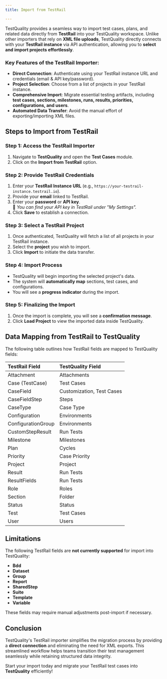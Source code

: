 ```yaml
---
title: Import from TestRail

---
```


TestQuality provides a seamless way to import test cases, plans, and related data directly from **TestRail** into your TestQuality workspace. Unlike other importers that rely on **XML file uploads**, TestQuality directly connects with your **TestRail instance** via API authentication, allowing you to **select and import projects effortlessly**.

### Key Features of the TestRail Importer:
- **Direct Connection**: Authenticate using your TestRail instance URL and credentials (email & API key/password).
- **Project Selection**: Choose from a list of projects in your TestRail instance.
- **Comprehensive Import**: Migrate essential testing artifacts, including **test cases, sections, milestones, runs, results, priorities, configurations, and users**.
- **Automated Data Transfer**: Avoid the manual effort of exporting/importing XML files.

## Steps to Import from TestRail

### Step 1: Access the TestRail Importer
1. Navigate to **TestQuality** and open the **Test Cases** module.
2. Click on the **Import from TestRail** option.

### Step 2: Provide TestRail Credentials
1. Enter your **TestRail Instance URL** (e.g., `https://your-testrail-instance.testrail.io`).
2. Provide your **email** linked to TestRail.
3. Enter your **password** or **API key**.  
   🔹 *You can find your API key in TestRail under "My Settings".*
4. Click **Save** to establish a connection.

### Step 3: Select a TestRail Project
1. Once authenticated, TestQuality will fetch a list of all projects in your TestRail instance.
2. Select the **project** you wish to import.
3. Click **Import** to initiate the data transfer.

### Step 4: Import Process
- TestQuality will begin importing the selected project's data.
- The system will **automatically map** sections, test cases, and configurations.
- You will see a **progress indicator** during the import.

### Step 5: Finalizing the Import
1. Once the import is complete, you will see a **confirmation message**.
2. Click **Load Project** to view the imported data inside TestQuality.

## Data Mapping from TestRail to TestQuality

The following table outlines how TestRail fields are mapped to TestQuality fields:

<table>
  <thead>
    <tr>
      <th style="text-align: left;">TestRail Field</th>
      <th style="text-align: left;">TestQuality Field</th>
    </tr>
  </thead>
  <tbody>
    <tr><td>Attachment</td><td>Attachments</td></tr>
    <tr><td>Case (TestCase)</td><td>Test Cases</td></tr>
    <tr><td>CaseField</td><td>Customization, Test Cases</td></tr>
    <tr><td>CaseFieldStep</td><td>Steps</td></tr>
    <tr><td>CaseType</td><td>Case Type</td></tr>
    <tr><td>Configuration</td><td>Environments</td></tr>
    <tr><td>ConfigurationGroup</td><td>Environments</td></tr>
    <tr><td>CustomStepResult</td><td>Run Tests</td></tr>
    <tr><td>Milestone</td><td>Milestones</td></tr>
    <tr><td>Plan</td><td>Cycles</td></tr>
    <tr><td>Priority</td><td>Case Priority</td></tr>
    <tr><td>Project</td><td>Project</td></tr>
    <tr><td>Result</td><td>Run Tests</td></tr>
    <tr><td>ResultFields</td><td>Run Tests</td></tr>
    <tr><td>Role</td><td>Roles</td></tr>
    <tr><td>Section</td><td>Folder</td></tr>
    <tr><td>Status</td><td>Status</td></tr>
    <tr><td>Test</td><td>Test Cases</td></tr>
    <tr><td>User</td><td>Users</td></tr>
  </tbody>
</table>


## Limitations

The following TestRail fields are **not currently supported** for import into TestQuality:

- **Bdd**
- **Dataset**
- **Group**
- **Report**
- **SharedStep**
- **Suite**
- **Template**
- **Variable**

These fields may require manual adjustments post-import if necessary.

## Conclusion

TestQuality's TestRail importer simplifies the migration process by providing a **direct connection** and eliminating the need for XML exports. This streamlined workflow helps teams transition their test management seamlessly while retaining structured data integrity.

Start your import today and migrate your TestRail test cases into **TestQuality** efficiently!
